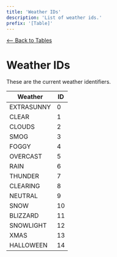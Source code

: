 ```yaml
---
title: 'Weather IDs'
description: 'List of weather ids.'
prefix: '[Table]'
---
```


[<-- Back to Tables](./README.md)

# Weather IDs

These are the current weather identifiers.

| Weather    | ID  |
| ---------- | --- |
| EXTRASUNNY | 0   |
| CLEAR      | 1   |
| CLOUDS     | 2   |
| SMOG       | 3   |
| FOGGY      | 4   |
| OVERCAST   | 5   |
| RAIN       | 6   |
| THUNDER    | 7   |
| CLEARING   | 8   |
| NEUTRAL    | 9   |
| SNOW       | 10  |
| BLIZZARD   | 11  |
| SNOWLIGHT  | 12  |
| XMAS       | 13  |
| HALLOWEEN  | 14  |
